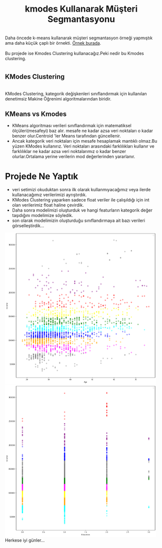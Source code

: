 <center><h1><b>kmodes Kullanarak Müşteri Segmantasyonu</b></h1></center>
<br>
Daha öncede k-means kullanarak müşteri segmantasyon örneği yapmıştık ama daha küçük çaplı bir örnekti. <a href="https://github.com/kundakcii/artificial_intelligence_repo/tree/main/k-means%20clustering">Örnek burada</a>.
</br>
<br>
Bu projede ise Kmodes Clustering kullanacağız.Peki nedir bu Kmodes clustering.
</br>
<h1></h1>
<h2>
KModes Clustering
</h2>
<br>
KModes Clustering, kategorik değişkenleri sınıflandırmak için kullanılan denetimsiz Makine Öğrenimi algoritmalarından biridir.
</br>
<h2>
KMeans vs Kmodes
</h2>
<ul>
<li>
KMeans algoritması verileri sınıflandırmak için matematiksel ölçüleri(mesafeyi) baz alır. mesafe ne kadar azsa veri noktaları o kadar benzer olur.Centroid 'ler Means tarafından güncellenir.
</li>
<li>
Ancak kategorik veri noktaları için mesafe hesaplamak mantıklı olmaz.Bu yüzen KModes kullanırız. Veri noktaları arasındaki farklılıkları kullanır ve farklılıklar ne kadar azsa veri noktalarımız o kadar benzer olurlar.Ortalama yerine verilerin mod değerlerinden yararlanır.
</li>
</ul>

<h1>Projede Ne Yaptık</h1>
<ul>
<li>
veri setimizi okuduktan sonra ilk olarak kullanmıyacağımız veya ilerde kullanacağımız verilerimizi ayrıştırdık.
</li>
<li>
KModes Clustering yaparken sadece float veriler ile çalışıldığı için int olan verilerimiz float haline çevirdik.
</li>
<li>
Daha sonra modelimizi oluşturduk ve hangi featurların kategorik değer taşıdığını modelimize söyledik.
</li>
<li>
son olarak modelimizin oluşturduğu sınıflandırmaya ait bazı verileri görselleştirdik...
</li>
</ul>
<img  width="500" height="500" src="https://github.com/kundakcii/artificial_intelligence_repo/blob/main/kmodes%20m%C3%BC%C5%9Fteri%20segmantasyonu/Figure%202022-04-01%20171141.png" alt="Age-Income graph" >
<img  width="500" height="500" src="https://github.com/kundakcii/artificial_intelligence_repo/blob/main/kmodes%20m%C3%BC%C5%9Fteri%20segmantasyonu/Figure%202022-04-01%20173035.png" alt="Education-Income graph" >

<br>
Herkese iyi günler...
</br>
